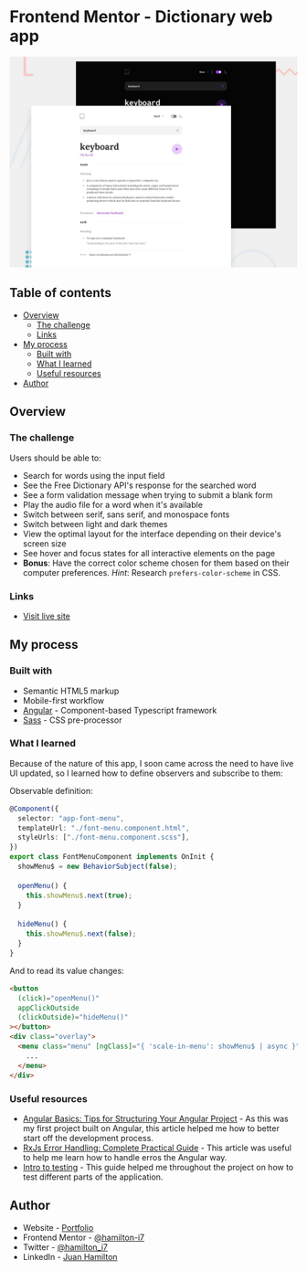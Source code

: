 # Frontend Mentor - Dictionary web app

![Design preview for the Dictionary web app coding challenge](./preview.jpg)

## Table of contents

- [Overview](#overview)
  - [The challenge](#the-challenge)
  - [Links](#links)
- [My process](#my-process)
  - [Built with](#built-with)
  - [What I learned](#what-i-learned)
  - [Useful resources](#useful-resources)
- [Author](#author)

## Overview

### The challenge

Users should be able to:

- Search for words using the input field
- See the Free Dictionary API's response for the searched word
- See a form validation message when trying to submit a blank form
- Play the audio file for a word when it's available
- Switch between serif, sans serif, and monospace fonts
- Switch between light and dark themes
- View the optimal layout for the interface depending on their device's screen size
- See hover and focus states for all interactive elements on the page
- **Bonus**: Have the correct color scheme chosen for them based on their computer preferences. _Hint_: Research `prefers-color-scheme` in CSS.

### Links

- [Visit live site](https://your-live-site-url.com)

## My process

### Built with

- Semantic HTML5 markup
- Mobile-first workflow
- [Angular](https://angular.io/) - Component-based Typescript framework
- [Sass](https://sass-lang.com/) - CSS pre-processor

### What I learned

Because of the nature of this app, I soon came across the need to have live UI updated, so I learned how to define observers and subscribe to them:

Observable definition:

```ts
@Component({
  selector: "app-font-menu",
  templateUrl: "./font-menu.component.html",
  styleUrls: ["./font-menu.component.scss"],
})
export class FontMenuComponent implements OnInit {
  showMenu$ = new BehaviorSubject(false);

  openMenu() {
    this.showMenu$.next(true);
  }

  hideMenu() {
    this.showMenu$.next(false);
  }
}
```

And to read its value changes:

```html
<button
  (click)="openMenu()"
  appClickOutside
  (clickOutside)="hideMenu()"
></button>
<div class="overlay">
  <menu class="menu" [ngClass]="{ 'scale-in-menu': showMenu$ | async }">
    ...
  </menu>
</div>
```

### Useful resources

- [Angular Basics: Tips for Structuring Your Angular Project](https://www.telerik.com/blogs/angular-basics-tips-structuring-angular-project) - As this was my first project built on Angular, this article helped me how to better start off the development process.
- [RxJs Error Handling: Complete Practical Guide](https://blog.angular-university.io/rxjs-error-handling) - This article was useful to help me learn how to handle erros the Angular way.
- [Intro to testing](https://angular.io/guide/testing) - This guide helped me throughout the project on how to test different parts of the application.

## Author

- Website - [Portfolio](https://juanhamilton.vercel.app)
- Frontend Mentor - [@hamilton-i7](https://www.frontendmentor.io/profile/hamilton-i7)
- Twitter - [@hamilton_i7](https://www.twitter.com/hamilton_i7)
- LinkedIn - [Juan Hamilton](https://www.linkedin.com/in/juan-hamilton-edwards/)
